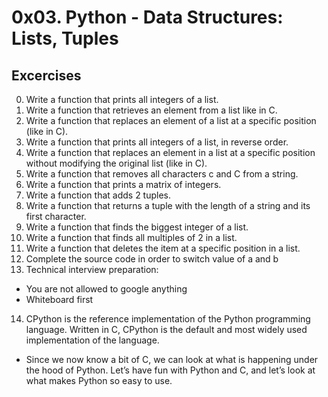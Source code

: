 # 0x03. Python - Data Structures: Lists, Tuples

## Excercises

0. Write a function that prints all integers of a list.
1. Write a function that retrieves an element from a list like in C.
2. Write a function that replaces an element of a list at a specific position (like in C).
3. Write a function that prints all integers of a list, in reverse order.
4. Write a function that replaces an element in a list at a specific position without modifying the original list (like in C).
5. Write a function that removes all characters c and C from a string.
6. Write a function that prints a matrix of integers.
7. Write a function that adds 2 tuples.
8. Write a function that returns a tuple with the length of a string and its first character.
9. Write a function that finds the biggest integer of a list.
10. Write a function that finds all multiples of 2 in a list.
11. Write a function that deletes the item at a specific position in a list.
12. Complete the source code in order to switch value of a and b
13. Technical interview preparation:
 - You are not allowed to google anything
 - Whiteboard first
14. CPython is the reference implementation of the Python programming language. Written in C, CPython is the default and most widely used implementation of the language.
 - Since we now know a bit of C, we can look at what is happening under the hood of Python. Let’s have fun with Python and C, and let’s look at what makes Python so easy to use.
